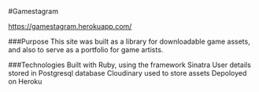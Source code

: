 #Gamestagram

https://gamestagram.herokuapp.com/

###Purpose
This site was built as a library for downloadable game assets, and also to serve as a portfolio for game artists.

###Technologies
Built with Ruby, using the framework Sinatra
User details stored in Postgresql database
Cloudinary used to store assets
Depoloyed on Heroku


